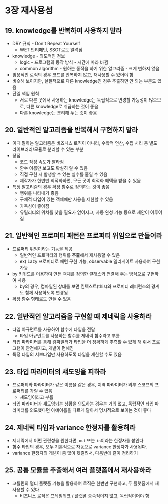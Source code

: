 # 3장 재사용성
## 19. knowledge를 반복하여 사용하지 말라
- DRY 규칙 - Don't Repeat Yourself
  - WET 안티패턴, SSOT로도 알려짐
- knowledge - 의도적인 정보
  - logic - 프로그램의 동작 방식 - 시간에 따라 바뀜
  - common algorithm - 원하는 동작을 하기 위한 알고리즘 - 크게 변하지 않음
- 범용적인 로직의 경우 코드를 반복하지 않고, 재사용할 수 있어야 함
- 비슷해 보이지만, 실질적으로 다른 knowledge인 경우 추출하면 안 되는 부분도 있음
- 단일 책임 원칙
  - 서로 다른 곳에서 사용하는 knowledge는 독립적으로 변경할 가능성이 많으므로, 다른 knowledge로 취급하는 것이 좋음
  - 다른 knowledge는 분리해 두는 것이 좋음

## 20. 일반적인 알고리즘을 반복해서 구현하지 말라
- 이때 말하는 알고리즘은 비즈니스 로직이 아니라, 수학적 연산, 수집 처리 등 별도 라이브러리/모듈로 분리할 수 있는 부분
- 장점
  - 코드 작성 속도가 빨라짐
  - 함수 이름만 보고도 확실히 알 수 있음
  - 직접 구현 시 발생할 수 있는 실수를 줄일 수 있음
  - 제작자가 한번만 최적화하면, 모든 곳이 최적화 혜택을 받을 수 있음
- 특정 알고리즘의 경우 확장 함수로 정의하는 것이 좋음
  - 행위를 나타내기 좋음
  - 구체적 타입이 있는 객체에만 사용을 제한할 수 있음
  - 가독성이 좋아짐
  - 유틸리티의 위치를 찾을 필요가 없어지고, 자동 완성 기능 등으로 제안이 이루어짐

## 21. 일반적인 프로퍼티 패턴은 프로퍼티 위임으로 만들어라
- 프로퍼티 위임이라는 기능을 제공
  - 일반적인 프로퍼티의 행위를 **추출**해서 재사용할 수 있음
  - ex) Lazy 프로퍼티로 패턴 구현 가능, observable 델리게이트 사용하여 구현 가능
- by 키워드를 이용하여 만든 객체를 정의한 클래스와 연결해 주는 방식으로 구현하여 사용
  - by의 경우, 컴파일된 상태를 보면 컨텍스트(this)와 프로퍼티 레퍼런스의 경계도 함께 사용하도록 변경됨
- 확장 함수 형태로도 만들 수 있음

## 22. 일반적인 알고리즘을 구현할 때 제네릭을 사용하라
- 타입 아규먼트를 사용하여 함수에 타입을 전달
  - 타입 아규먼트를 사용하는 함수를 제네릭 함수라고 부름
- 타입 파라미터를 통해 컴파일러가 타입을 더 정확하게 추측할 수 있게 해 줘서 프로그램이 안전해지고, 개발이 편해짐
- 특정 타입의 서브타입만 사용하도록 타입을 제한할 수도 있음

## 23. 타입 파라미터의 섀도잉을 피하라
- 프로퍼티와 파라미터가 같은 이름을 같은 경우, 지역 파라미터가 외부 스코프의 프로퍼티를 가릴 수 있음
  - 섀도잉이라고 부름
- 타입 파라미터가 섀도잉되는 상황을 의도하는 경우는 거의 없고, 독립적인 타입 파라미터를 의도했다면 아예이름을 다르게 달아서 명시적으로 보이는 것이 좋다

## 24. 제네릭 타입과 variance 한정자를 활용해라
- 제네릭에서 어떤 관련성을 원한다면, `out` 또는 `in`이라는 한정자를 붙인다
- 함수 타입의 경우, 모두 기본적으로 자동으로 variance 한정자가 사용된다.
- variance 한정자의 개념이 좀 많이 헷갈려서, 다음번에 같이 정리하기

## 25. 공통 모듈을 추출해서 여러 플랫폼에서 재사용하라
- 코틀린의 멀티 플랫폼 기능을 활용하여 로직은 한번만 구현하고, 두 플랫폼에서 재사용할 수 있다
  - 비즈니스 로직은 프레임워크 / 플랫폼 종속적이지 않고, 독립적이어야 함
